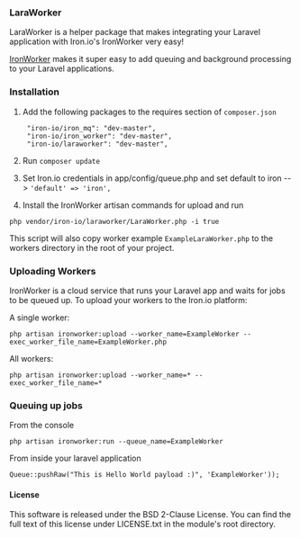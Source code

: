 
###  LaraWorker

LaraWorker is a helper package that makes integrating your Laravel application with Iron.io's IronWorker very easy!

[IronWorker](http://www.iron.io) makes it super easy to add queuing and background processing to your Laravel applications.

### Installation

1. Add the following packages to the requires section of `composer.json`

        "iron-io/iron_mq": "dev-master",
        "iron-io/iron_worker": "dev-master",
        "iron-io/laraworker": "dev-master",

2. Run `composer update`

3. Set Iron.io credentials in app/config/queue.php and set default to iron --> `'default' => 'iron',`

4. Install the IronWorker artisan commands for upload and run

`php vendor/iron-io/laraworker/LaraWorker.php -i true`

This script will also copy worker example `ExampleLaraWorker.php` to the workers directory in the root of your project.

### Uploading Workers

IronWorker is a cloud service that runs your Laravel app and waits for jobs to be queued up. To upload your workers to the Iron.io platform:

A single worker:

`php artisan ironworker:upload --worker_name=ExampleWorker --exec_worker_file_name=ExampleWorker.php` 

All workers:

`php artisan ironworker:upload --worker_name=* --exec_worker_file_name=*`


### Queuing up jobs

From the console

`php artisan ironworker:run --queue_name=ExampleWorker`


From inside your laravel application

`Queue::pushRaw("This is Hello World payload :)", 'ExampleWorker'));`


#### License

This software is released under the BSD 2-Clause License. You can find the full text of
this license under LICENSE.txt in the module's root directory.
